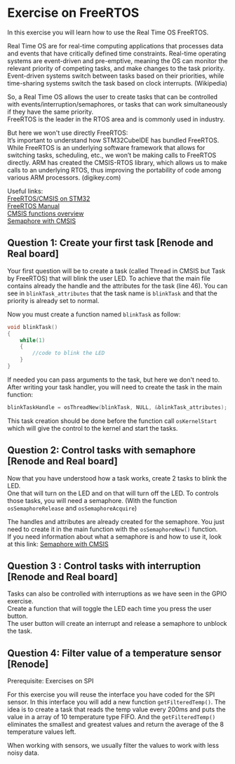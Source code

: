 # Exercise on FreeRTOS

In this exercise you will learn how to use the Real Time OS FreeRTOS.  

Real Time OS are for real-time computing applications that processes data and events that have critically defined time constraints.
Real-time operating systems are event-driven and pre-emptive, meaning the OS can monitor the relevant priority of competing tasks, and make changes to the task priority.
Event-driven systems switch between tasks based on their priorities, while time-sharing systems switch the task based on clock interrupts. (Wikipedia)  

So, a Real Time OS allows the user to create tasks that can be controlled with events/interruption/semaphores, or tasks that can work simultaneously if they have the same priority.  
FreeRTOS is the leader in the RTOS area and is commonly used in industry.  

But here we won't use directly FreeRTOS:  
It’s important to understand how STM32CubeIDE has bundled FreeRTOS.
While FreeRTOS is an underlying software framework that allows for switching tasks, scheduling, etc., we won’t be making calls to FreeRTOS directly.
ARM has created the CMSIS-RTOS library, which allows us to make calls to an underlying RTOS, thus improving the portability of code among various ARM processors. (digikey.com)

Useful links:  
[FreeRTOS/CMSIS on STM32](https://www.digikey.com/en/maker/projects/getting-started-with-stm32-introduction-to-freertos/ad275395687e4d85935351e16ec575b1)  
[FreeRTOS Manual](https://www.freertos.org/Documentation/FreeRTOS_Reference_Manual_V9.0.0.pdf)  
[CMSIS functions overview](https://www.keil.com/pack/doc/CMSIS/RTOS/html/functionOverview.html)  
[Semaphore with CMSIS](https://www.keil.com/pack/doc/CMSIS/RTOS/html/group__CMSIS__RTOS__SemaphoreMgmt.html)

## Question 1: Create your first task [Renode and Real board]

Your first question will be to create a task (called Thread in CMSIS but Task by FreeRTOS) that will blink the user LED.
To achieve that the main file contains already the handle and the attributes for the task (line 46).
You can see in `blinkTask_attributes` that the task name is `blinkTask` and that the priority is already set to normal.  

Now you must create a function named `blinkTask` as follow:  

```cpp
void blinkTask()
{
    while(1)
    {
        //code to blink the LED
    }
}
```

If needed you can pass arguments to the task, but here we don't need to.  
After writing your task handler, you will need to create the task in the main function:
```cpp
blinkTaskHandle = osThreadNew(blinkTask, NULL, &blinkTask_attributes);
```

This task creation should be done before the function call `osKernelStart` which will give the control to the kernel and start the tasks.

## Question 2: Control tasks with semaphore [Renode and Real board]

Now that you have understood how a task works, create 2 tasks to blink the LED.  
One that will turn on the LED and on that will turn off the LED.
To controls those tasks, you will need a semaphore. (With the function `osSemaphoreRelease` and `osSemaphoreAcquire`)

The handles and attributes are already created for the semaphore.
You just need to create it in the main function with the `osSemaphoreNew()`  function.  
If you need information about what a semaphore is and how to use it, look at this link:
[Semaphore with CMSIS](https://www.keil.com/pack/doc/CMSIS/RTOS/html/group__CMSIS__RTOS__SemaphoreMgmt.html)

## Question 3 : Control tasks with interruption [Renode and Real board]

Tasks can also be controlled with interruptions as we have seen in the GPIO exercise.  
Create a function that will toggle the LED each time you press the user button.  
The user button will create an interrupt and release a semaphore to unblock the task.

## Question 4: Filter value of a temperature sensor [Renode]

Prerequisite: Exercises on SPI

For this exercise you will reuse the interface you have coded for the SPI sensor.
In this interface you will add a new function `getFilteredTemp()`.
The idea is to create a task that reads the temp value every 200ms and puts the value in a array of 10 temperature type FIFO.
And the `getFilteredTemp()` eliminates the smallest and greatest values and return the average of the 8 temperature values left.  

When working with sensors, we usually filter the values to work with less noisy data.
